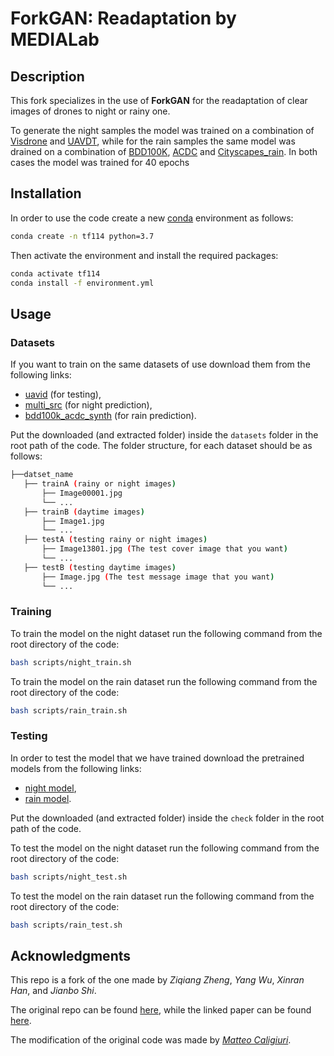 # ForkGAN: Readaptation by MEDIALab

## Description

This fork specializes in the use of **ForkGAN** for the readaptation of clear images of drones to night or rainy one.

To generate the night samples the model was trained on a combination of [Visdrone](https://github.com/VisDrone/VisDrone-Dataset) and [UAVDT](https://paperswithcode.com/dataset/uavdt), while for the rain samples the same model was drained on a combination of [BDD100K](https://bdd-data.berkeley.edu/), [ACDC](https://acdc.vision.ee.ethz.ch/) and [Cityscapes_rain](https://www.cityscapes-dataset.com/). In both cases the model was trained for 40 epochs

## Installation

In order to use the code create a new [conda](https://docs.conda.io/en/latest/) environment as follows:

```bash
conda create -n tf114 python=3.7
```

Then activate the environment and install the required packages:

```bash
conda activate tf114
conda install -f environment.yml
```

## Usage

### Datasets

If you want to train on the same datasets of use download them from the following links:

- [uavid]() (for testing),
- [multi_src]() (for night prediction),
- [bdd100k_acdc_synth]() (for rain prediction).

Put the downloaded (and extracted folder) inside the ```datasets``` folder in the root path of the code. The folder structure, for each dataset should be as follows:

```bash
├──datset_name
   ├── trainA (rainy or night images)
       ├── Image00001.jpg 
       └── ...
   ├── trainB (daytime images)
       ├── Image1.jpg
       └── ...
   ├── testA (testing rainy or night images)
       ├── Image13801.jpg (The test cover image that you want)
       └── ... 
   ├── testB (testing daytime images)
       ├── Image.jpg (The test message image that you want)
       └── ... 
```

### Training

To train the model on the night dataset run the following command from the root directory of the code:

```bash
bash scripts/night_train.sh
```

To train the model on the rain dataset run the following command from the root directory of the code:

```bash
bash scripts/rain_train.sh
```

### Testing

In order to test the model that we have trained download the pretrained models from the following links:

- [night model](),
- [rain model]().

Put the downloaded (and extracted folder) inside the ```check``` folder in the root path of the code.

To test the model on the night dataset run the following command from the root directory of the code:

```bash
bash scripts/night_test.sh
```

To test the model on the rain dataset run the following command from the root directory of the code:

```bash
bash scripts/rain_test.sh
```

## Acknowledgments

This repo is a fork of the one made by *Ziqiang Zheng*, *Yang Wu*, *Xinran Han*, and *Jianbo Shi*.

The original repo can be found [here](https://github.com/zhengziqiang/ForkGAN), while the linked paper can be found [here](https://www.ecva.net/papers/eccv_2020/papers_ECCV/papers/123480154.pdf).

The modification of the original code was made by *[Matteo Caligiuri](https://github.com/matteocali/)*.
